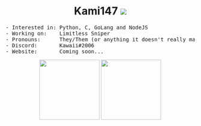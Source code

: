 <h1 align="center">
Kami147 <img src="https://komarev.com/ghpvc/?username=Kami147" />
</h1>

<pre>
- Interested in: Python, C, GoLang and NodeJS
- Working on:    Limitless Sniper
- Pronouns:      They/Them (or anything it doesn't really matter)
- Discord:       Kawaii#2006
- Website:       Coming soon...
</pre>

<p align="center">
<img height= "160" src="https://github-readme-stats.vercel.app/api?username=Kami147&show_icons=true&include_all_commits=true" />
<img height= "160" src="https://github-readme-stats.vercel.app/api/top-langs/?username=Kami147&layout=compact" />
</p>
